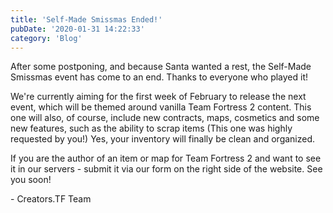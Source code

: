 ```yaml
---
title: 'Self-Made Smissmas Ended!'
pubDate: '2020-01-31 14:22:33'
category: 'Blog'
---
```


<p>After some postponing, and because Santa wanted a rest, the Self-Made Smissmas event has come to an end. Thanks to everyone who played it!</p>

<p>We're currently aiming for the first week of February to release the next event, which will be themed around vanilla Team Fortress 2 content. This one will also, of course, include new contracts, maps, cosmetics and some new features, such as the ability to scrap items (This one was highly requested by you!) Yes, your inventory will finally be clean and organized.</p>

<p>If you are the author of an item or map for Team Fortress 2 and want to see it in our servers - submit it via our form on the right side of the website. See you soon!</p>

<p>- Creators.TF Team</p>
